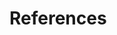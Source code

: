 <!-- 
Do not edit this page.

References are automatically generated from the BibTex file (References.bib)

...which you should create using your reference manager.
-->

# References